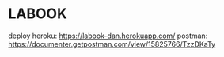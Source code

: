 # LABOOK

deploy heroku: https://labook-dan.herokuapp.com/
postman: https://documenter.getpostman.com/view/15825766/TzzDKaTy
